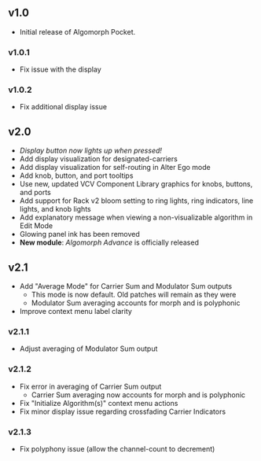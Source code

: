 ## v1.0
* Initial release of Algomorph Pocket. 
  
### v1.0.1
* Fix issue with the display  

### v1.0.2
* Fix additional display issue

## v2.0
* *Display button now lights up when pressed!* 
* Add display visualization for designated-carriers  
* Add display visualization for self-routing in Alter Ego mode  
* Add knob, button, and port tooltips  
* Use new, updated VCV Component Library graphics for knobs, buttons, and ports  
* Add support for Rack v2 bloom setting to ring lights, ring indicators, line lights, and knob lights  
* Add explanatory message when viewing a non-visualizable algorithm in Edit Mode
* Glowing panel ink has been removed
* **New module**: *Algomorph Advance* is officially released

## v2.1
* Add "Average Mode" for Carrier Sum and Modulator Sum outputs
  * This mode is now default. Old patches will remain as they were
  * Modulator Sum averaging accounts for morph and is polyphonic
* Improve context menu label clarity

### v2.1.1
* Adjust averaging of Modulator Sum output

### v2.1.2
* Fix error in averaging of Carrier Sum output
  * Carrier Sum averaging now accounts for morph and is polyphonic
* Fix "Initialize Algorithm(s)" context menu actions
* Fix minor display issue regarding crossfading Carrier Indicators

### v2.1.3
* Fix polyphony issue (allow the channel-count to decrement)

